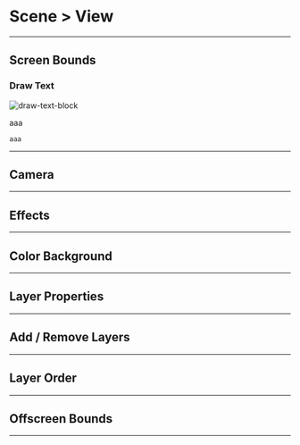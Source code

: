 # Scene > View

***

## Screen Bounds

### Draw Text

![draw-text-block](http://static.stencyl.com/pedia2/block-images/9%20-%20Drawing/0%20-%20Drawing/draw-text.png)

aaa

```
aaa
```

***

## Camera

***

## Effects

***

## Color Background

***

## Layer Properties

***

## Add / Remove Layers

***

## Layer Order

***

## Offscreen Bounds

***
